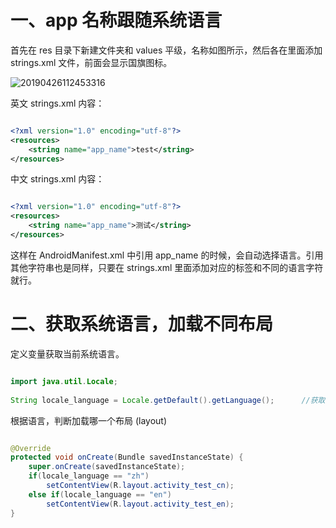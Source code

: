 # 一、app 名称跟随系统语言
首先在 res 目录下新建文件夹和 values 平级，名称如图所示，然后各在里面添加 strings.xml 文件，前面会显示国旗图标。

![20190426112453316](https://user-images.githubusercontent.com/26021085/164888698-5fde67c9-70f9-4b9b-9db2-4dc4762ca0f7.png)

英文 strings.xml 内容：

``` xml

<?xml version="1.0" encoding="utf-8"?>
<resources>
    <string name="app_name">test</string>
</resources>
```

中文 strings.xml 内容：

``` xml

<?xml version="1.0" encoding="utf-8"?>
<resources>
    <string name="app_name">测试</string>
</resources>
```

这样在 AndroidManifest.xml 中引用 app_name 的时候，会自动选择语言。引用其他字符串也是同样，只要在 strings.xml 里面添加对应的标签和不同的语言字符就行。


 # 二、获取系统语言，加载不同布局
 定义变量获取当前系统语言。

``` java

import java.util.Locale;
 
String locale_language = Locale.getDefault().getLanguage();      //获取当前系统语言;
```

根据语言，判断加载哪一个布局 (layout) 

``` java

@Override
protected void onCreate(Bundle savedInstanceState) {
    super.onCreate(savedInstanceState);
    if(locale_language == "zh")
        setContentView(R.layout.activity_test_cn);
    else if(locale_language == "en")
        setContentView(R.layout.activity_test_en);
}
```

